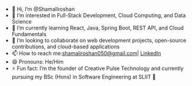 - 👋 Hi, I’m @ShamalIroshan  
- 👀 I’m interested in Full-Stack Development, Cloud Computing, and Data Science  
- 🌱 I’m currently learning React, Java, Spring Boot, REST API, and Cloud Fundamentals  
- 💞️ I’m looking to collaborate on web development projects, open-source contributions, and cloud-based applications  
- 📫 How to reach me:shamaliroshan050@gmail.com| [LinkedIn](https://www.linkedin.com/in/shamal-iroshan-754bb8317)  
- 😄 Pronouns: He/Him  
- ⚡ Fun fact: I’m the founder of Creative Pulse Technology and currently pursuing my BSc (Hons) in Software Engineering at SLIIT 🚀  
